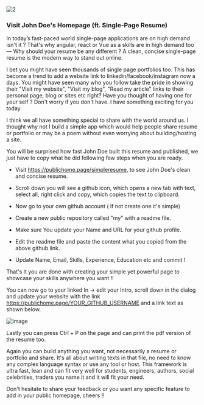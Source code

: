 ![2](https://github.com/user-attachments/assets/e4baeff8-7853-4ca5-897f-bbc02be51a0c)

### Visit John Doe's Homepage (ft. Single-Page Resume)

In today’s fast-paced world single-page applications are on high demand isn't it ? That's why angular, react or Vue as a skills are in high demand too — Why should your resume be any different ? A clean, concise single-page resume is the modern way to stand out online. 

I bet you might have seen thousands of single page portfolios too. This has become a trend to add a website link to linkedin/facebook/instagram now a days. You might have seen many who you follow take the pride in showing their "Visit my website", "Visit my blog", "Read my article" links to their personal page, blog or sites etc right? Have you thought of having one for your self ?  Don't worry if you don't have. I have something exciting for you today.

I think we all have something special to share with the world around us. I thought why not I build a simple app which would help people share resume or portfolio or may be a poem without even worrying about building/hosting a site.

You will be surprised how fast John Doe built this resume and published, we just have to copy what he did following few steps when you are ready.

- Visit https://publichome.page/simpleresume, to see John Doe's clean and concise resume. 

- Scroll down you will see a github icon, which opens a new tab with text, select all, right click and copy, which copies the text to clipboard.

- Now go to  your own github account ( if not create one it's simple) 

- Create a new public repository called "my" with a readme file.

- Make sure You update your Name and URL for your github profile.

- Edit the readme file and paste the content what you copied from the above github link.

- Update Name, Email, Skills, Experience, Education etc and commit !

That's it you are done with creating your simple yet powerful page to showcase your skills anywhere you want !! 

You can now go to your linked In -> edit your Intro, scroll down in the dialog and update your website with the link https://publichome.page/YOUR_GITHUB_USERNAME and a link text as shown below.

![image](https://github.com/user-attachments/assets/5f15b1a1-fbdc-4f30-8b16-eecbc28fb1d1)


Lastly you can press Ctrl + P on the page and can print the pdf version of the resume too.

Again you can build anything you want, not necessarily a resume or portfolio and share. It's all about writing texts in that file, no need to know any complex language syntax or use any tool or host. This framework is ultra fast, lean and can fit very well for students, engineers, authors, social celebrities, traders you name it and it will fit your need.

Don't hesitate to share your feedback or you want any specific feature to add in your public homepage, cheers !!
